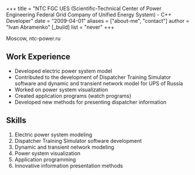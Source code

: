 +++
title = "NTC FGC UES (Scientific-Technical Center of Power Engineering Federal Grid Company of Unified Energy System) - C++ Developer"
date = "2009-04-01"
aliases = ["about-me", "contact"]
author = "Ivan Abramenko"
[_build]
  list = "never"
+++

Moscow, ntc-power.ru

## Work Experience
- Developed electric power system model
- Contributed to the development of Dispatcher Training Simulator software and dynamic and transient network model for UPS of Russia
- Worked on power system visualization
- Created application programs (watch programs)
- Developed new methods for presenting dispatcher information

## Skills
1. Electric power system modeling
2. Dispatcher Training Simulator software development
3. Dynamic and transient network modeling
4. Power system visualization
5. Application programming
6. Innovative information presentation methods

